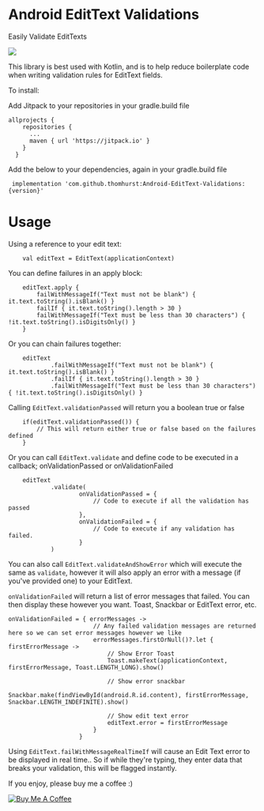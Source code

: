 # Android EditText Validations
Easily Validate EditTexts

[![](https://jitpack.io/v/thomhurst/Android-EditText-Validations.svg)](https://jitpack.io/#thomhurst/Android-EditText-Validations)

This library is best used with Kotlin, and is to help reduce boilerplate code when writing validation rules for EditText fields.

To install:

Add Jitpack to your repositories in your gradle.build file

    allprojects {
        repositories {
          ...
          maven { url 'https://jitpack.io' }
        }
      }

Add the below to your dependencies, again in your gradle.build file

     implementation 'com.github.thomhurst:Android-EditText-Validations:{version}'

# Usage 
Using a reference to your edit text:

        val editText = EditText(applicationContext)
        
You can define failures in an apply block:
        
        editText.apply {
            failWithMessageIf("Text must not be blank") { it.text.toString().isBlank() }
            failIf { it.text.toString().length > 30 }
            failWithMessageIf("Text must be less than 30 characters") { !it.text.toString().isDigitsOnly() }
        }
        
Or you can chain failures together:

        editText
                .failWithMessageIf("Text must not be blank") { it.text.toString().isBlank() }
                .failIf { it.text.toString().length > 30 }
                .failWithMessageIf("Text must be less than 30 characters") { !it.text.toString().isDigitsOnly() }

Calling `EditText.validationPassed` will return you a boolean true or false

        if(editText.validationPassed()) {
            // This will return either true or false based on the failures defined
        }

Or you can call `EditText.validate` and define code to be executed in a callback; onValidationPassed or onValidationFailed

        editText
                .validate(
                        onValidationPassed = {
                            // Code to execute if all the validation has passed
                        },
                        onValidationFailed = {
                            // Code to execute if any validation has failed.
                        }
                )
                
You can also call `EditText.validateAndShowError` which will execute the same as `validate`, however it will also apply an error with a message (if you've provided one) to your EditText.

`onValidationFailed` will return a list of error messages that failed. You can then display these however you want. Toast, Snackbar or EditText error, etc.

    onValidationFailed = { errorMessages ->
                            // Any failed validation messages are returned here so we can set error messages however we like
                            errorMessages.firstOrNull()?.let { firstErrorMessage ->
                                // Show Error Toast
                                Toast.makeText(applicationContext, firstErrorMessage, Toast.LENGTH_LONG).show()

                                // Show error snackbar
                                Snackbar.make(findViewById(android.R.id.content), firstErrorMessage, Snackbar.LENGTH_INDEFINITE).show()

                                // Show edit text error
                                editText.error = firstErrorMessage
                            }
                        }
                        
Using `EditText.failWithMessageRealTimeIf` will cause an Edit Text error to be displayed in real time.. So if while they're typing, they enter data that breaks your validation, this will be flagged instantly.

If you enjoy, please buy me a coffee :)

<a href="https://www.buymeacoffee.com/tomhurst" target="_blank"><img src="https://www.buymeacoffee.com/assets/img/custom_images/orange_img.png" alt="Buy Me A Coffee" style="height: auto !important;width: auto !important;" ></a>

